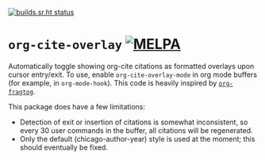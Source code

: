 [![builds.sr.ht status](https://builds.sr.ht/~swflint/org-cite-overlay.svg)](https://builds.sr.ht/~swflint/org-cite-overlay?)

# `org-cite-overlay` [![MELPA](https://melpa.org/packages/org-cite-overlay.svg)](https://melpa.org/#/org-cite-overlay)

Automatically toggle showing org-cite citations as formatted overlays upon cursor entry/exit.
To use, enable `org-cite-overlay-mode` in org mode buffers (for example, in `org-mode-hook`).
This code is heavily inspired by [`org-fragtog`](https://github.com/io12/org-fragtog/).

This package does have a few limitations:
 - Detection of exit or insertion of citations is somewhat inconsistent, so every 30 user commands in the buffer, all citations will be regenerated.
 - Only the default (chicago-author-year) style is used at the moment; this should eventually be fixed.

